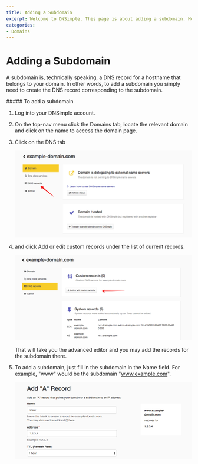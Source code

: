 ```yaml
---
title: Adding a Subdomain
excerpt: Welcome to DNSimple. This page is about adding a subdomain. Hosted DNS has never been this easy.
categories:
- Domains
---
```


# Adding a Subdomain

A subdomain is, technically speaking, a DNS record for a hostname that belongs to your domain. In other words, to add a subdomain you simply need to create the DNS record corresponding to the subdomain.

<div class="section-steps" markdown="1">
##### To add a subdomain

1.  Log into your DNSimple account.
1.  On the top-nav menu click the <label>Domains</label> tab, locate the relevant domain and click on the name to access the domain page.
1.  Click on the <label>DNS</label> tab

    ![DNS Tab](/files/example-domain-manage.jpg)

1.  and click <label>Add or edit custom records</label> under the list of current records.

    ![Custom Records](/files/example-domain-dns.jpg)
    
    That will take you the advanced editor and you may add the records for the subdomain there. 
    
1.  To add a subdomain, just fill in the subdomain in the Name field. For example, "www" would be the subdomain "www.example.com".

    ![Add Record](/files/add-a-record.jpg)

</div>

